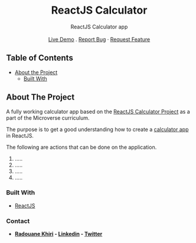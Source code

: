 <p align="center">
  <h1 align="center">ReactJS Calculator</h1>

  <p align="center">
    ReactJS Calculator app
    <br>
    <br>
    <a href="https://redv-calculator.herokuapp.com/" target="_blank">Live Demo</a>
    .
    <a href="https://github.com/Redvanisation/Calculator/issues">Report Bug</a>
    ·
    <a href="https://github.com/Redvanisation/Calculator/issues">Request Feature</a>
  </p>
</p>


<!-- TABLE OF CONTENTS -->
## Table of Contents

* [About the Project](#about-the-project)
  * [Built With](#built-with)


<!-- ABOUT THE PROJECT -->
## About The Project

A fully working calculator app based on the [ReactJS Calculator Project](https://github.com/microverseinc/project-react-calculator/blob/master/README.md) as a part of the Microverse curriculum.

The purpose is to get a good understanding how to create a [calculator app](https://en.wikipedia.org/wiki/Calculator) in ReactJS.

The following are actions that can be done on the application.
  1. .....
  2. .....
  3. .....
  4. .....

### Built With

* [ReactJS](https://reactjs.org/)


### Contact

* **[Radouane Khiri](https://github.com/Redvanisation) - [Linkedin](https://www.linkedin.com/in/redvan/) - [Twitter](https://twitter.com/redvanisation)**
